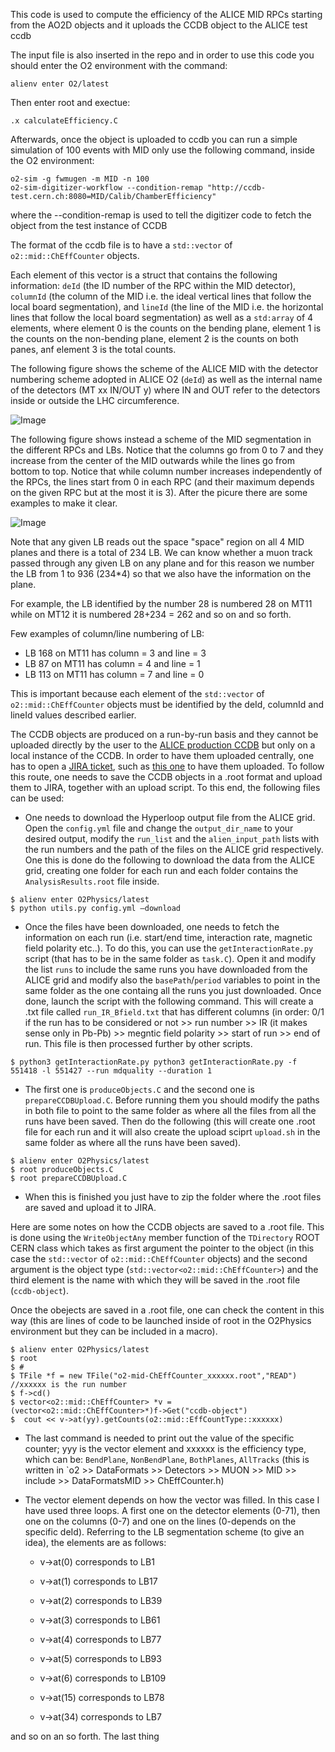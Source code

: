 This code is used to compute the efficiency of the ALICE MID RPCs starting from the AO2D objects and it uploads the CCDB object to the ALICE test ccdb

The input file is also inserted in the repo and in order to use this code you should enter the O2 environment with the command:

```
alienv enter O2/latest
```
Then enter root and exectue:

```
.x calculateEfficiency.C
```
Afterwards, once the object is uploaded to ccdb you can run a simple simulation of 100 events with MID only use the following command, inside the O2 environment:

```
o2-sim -g fwmugen -m MID -n 100
o2-sim-digitizer-workflow --condition-remap "http://ccdb-test.cern.ch:8080=MID/Calib/ChamberEfficiency"
```
where the --condition-remap is used to tell the digitizer code to fetch the object from the test instance of CCDB

The format of the ccdb file is to have a `std::vector` of `o2::mid::ChEffCounter` objects.

Each element of this vector is a struct that contains the following information: `deId` (the ID number of the RPC within the MID detector), `columnId` (the column of the MID i.e. the ideal vertical lines that follow the local board segmentation), and `lineId` (the line of the MID i.e. the horizontal lines that follow the local board segmentation) as well as a `std:array` of 4 elements, where element 0 is the counts on the bending plane, element 1 is the counts on the non-bending plane, element 2 is the counts on both panes, anf element 3 is the total counts.

The following figure shows the scheme of the ALICE MID with the detector numbering scheme adopted in ALICE O2 (`deId`) as well as the internal name of the detectors (MT xx IN/OUT y) where IN and OUT refer to the detectors inside or outside the LHC circumference.

![Image](https://github.com/user-attachments/assets/5f99cb21-8148-4185-bc81-34cc96f9aebc)

The following figure shows instead a scheme of the MID segmentation in the different RPCs and LBs. Notice that the columns go from 0 to 7 and they increase from the center of the MID outwards while the lines go from bottom to top. Notice that while column number increases independently of the RPCs, the lines start from 0 in each RPC (and their maximum depends on the given RPC but at the most it is 3). After the picure there are some examples to make it clear.

![Image](https://github.com/user-attachments/assets/be8f66b1-efed-4a24-bc8d-6de63175e333)

Note that any given LB reads out the space "space" region on all 4 MID planes and there is a total of 234 LB. We can know whether a muon track passed through any given LB on any plane and for this reason we number the LB from 1 to 936 (234*4) so that we also have the information on the plane.

For example, the LB identified by the number 28 is numbered 28 on MT11 while on MT12 it is numbered 28+234 = 262 and so on and so forth. 

Few examples of column/line numbering of LB:
- LB 168 on MT11 has column = 3 and line = 3 
- LB 87 on MT11 has column = 4 and line = 1
- LB 113 on MT11 has column = 7 and line = 0

This is important because each element of the `std::vector` of `o2::mid::ChEffCounter` objects must be identified by the deId, columnId and lineId values described earlier.

The CCDB objects are produced on a run-by-run basis and they cannot be uploaded directly by the user to the [ALICE production CCDB](http://alice-ccdb.cern.ch/browse/MID/Calib/ChamberEfficiency) but only on a local instance of the CCDB. In order to have them uploaded centrally, one has to open a [JIRA ticket](https://its.cern.ch/jira/projects/O2/summary), such as [this one](https://its.cern.ch/jira/browse/O2-5759) to have them uploaded. To follow this route, one needs to save the CCDB objects in a .root format and upload them to JIRA, together with an upload script. To this end, the following files can be used:

- One needs to download the Hyperloop output file from the ALICE grid. Open the `config.yml` file and change the `output_dir_name` to your desired output, modify the `run_list` and the `alien_input_path` lists with the run numbers and the path of the files on the ALICE grid respectively. One this is done do the following to download the data from the ALICE grid, creating one folder for each run and each folder contains the `AnalysisResults.root` file inside.

```
$ alienv enter O2Physics/latest
$ python utils.py config.yml —download
```

- Once the files have been downloaded, one needs to fetch the information on each run (i.e. start/end time, interaction rate, magnetic field polarity etc..). To do this, you can use the `getInteractionRate.py` script (that has to be in the same folder as `task.C`). Open it and modify the list `runs` to include the same runs you have downloaded from the ALICE grid and modify also the `basePath`/`period` variables to point in the same folder as the one containg all the runs you just downloaded. Once done, launch the script with the following command. This will create a .txt file called `run_IR_Bfield.txt` that has different columns (in order: 0/1 if the run has to be considered or not >> run number >> IR (it makes sense only in Pb-Pb) >> megntic field polarity >> start of run >> end of run. This file is then processed further by other scripts.

```
$ python3 getInteractionRate.py python3 getInteractionRate.py -f 551418 -l 551427 --run mdquality --duration 1
```
- The first one is `produceObjects.C` and the second one is `prepareCCDBUpload.C`. Before running them you should modify the paths in both file to point to the same folder as where all the files from all the runs have been saved. Then do the following (this will create one .root file for each run and it will also create the upload sciprt `upload.sh` in the same folder as where all the runs have been saved).
```
$ alienv enter O2Physics/latest
$ root produceObjects.C
$ root prepareCCDBUpload.C
```
- When this is finished you just have to zip the folder where the .root files are saved and upload it to JIRA.

Here are some notes on how the CCDB objects are saved to a .root file. This is done using the `WriteObjectAny` member function of the `TDirectory` ROOT CERN class which takes as first argument the pointer to the object (in this case the `std::vector` of `o2::mid::ChEffCounter` objects) and the second argument is the object type (`std::vector<o2::mid::ChEffCounter>`) and the third element is the name with which they will be saved in the .root file (`ccdb-object`).

Once the obejects are saved in a .root file, one can check the content in this way (this are lines of code to be launched inside of root in the O2Physics environment but they can be included in a macro).

```
$ alienv enter O2Physics/latest
$ root
$ #
$ TFile *f = new TFile("o2-mid-ChEffCounter_xxxxxx.root","READ") //xxxxxx is the run number
$ f->cd()
$ vector<o2::mid::ChEffCounter> *v = (vector<o2::mid::ChEffCounter>*)f->Get("ccdb-object")
$  cout << v->at(yy).getCounts(o2::mid::EffCountType::xxxxxx) 
```
- The last command is needed to print out the value of the specific counter; yyy is the vector element and xxxxxx is the efficiency type, which can be: `BendPlane`, `NonBendPlane`, `BothPlanes`, `AllTracks` (this is written in `o2 >> DataFormats >> Detectors >> MUON >> MID >> include >> DataFormatsMID >> ChEffCounter.h)

- The vector element depends on how the vector was filled. In this case I have used three loops. A first one on the detector elements (0-71), then one on the columns (0-7) and one on the lines (0-depends on the specific deId). Referring to the LB segmentation scheme (to give an idea), the elements are as follows: 
	- v->at(0) corresponds to LB1
	- v->at(1) corresponds to LB17
	- v->at(2) corresponds to LB39
	- v->at(3) corresponds to LB61
	- v->at(4) corresponds to LB77 
	- v->at(5) corresponds to LB93
	- v->at(6) corresponds to LB109
	
	- v->at(15) corresponds to LB78
	
	- v->at(34) corresponds to LB7
	
and so on an so forth. The last thing  


